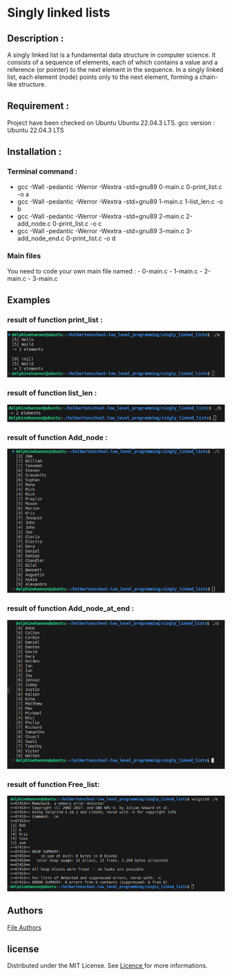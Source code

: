 <h1>Singly linked lists</h1>

<h2>Description :</h2>
A singly linked list is a fundamental data structure in computer science. It consists of a sequence of elements, each of which contains a value and a reference (or pointer) to the next element in the sequence. In a singly linked list, each element (node) points only to the next element, forming a chain-like structure.

<h2>Requirement :</h2>
Project have been checked on Ubuntu Ubuntu 22.04.3 LTS.
gcc version : Ubuntu 22.04.3 LTS

<h2>Installation :</h2>
<h3>Terminal command :</h3>
<ul>
<li>gcc -Wall -pedantic -Werror -Wextra -std=gnu89 0-main.c 0-print_list.c -o a</li>
<li>gcc -Wall -pedantic -Werror -Wextra -std=gnu89 1-main.c 1-list_len.c -o b</li>
<li>gcc -Wall -pedantic -Werror -Wextra -std=gnu89 2-main.c 2-add_node.c 0-print_list.c -o c</li>
<li>gcc -Wall -pedantic -Werror -Wextra -std=gnu89 3-main.c 3-add_node_end.c 0-print_list.c -o d</li>
</ul>
<h3>Main files</h3>
You need to code your own main file named :
- 0-main.c
- 1-main.c
- 2-main.c
- 3-main.c
<h2>Examples</h2>
<h3>result of function print_list :</h3>
<img src="Capture t0.png" alt= "screen shot">
<h3>result of function list_len :</h3>
<img src="Capture t1.png" alt="Screen shot">
<h3>result of function Add_node :</h3>
<img src="Capture t2.png" alt="Screen shot">
<h3>result of function Add_node_at_end :</h3>
<img src="Capture t3.png" alt="Screen shot">
<h3>result of function Free_list:</h3>
<img src="Capture t4.png" alt="Screen shot">
<h2>Authors</h2>
<a href="AUTHORS.md">File Authors<a>
<h2>license</h2>
Distributed under the MIT License. See <a href="https://www.holbertonschool.com/">Licence </a>for more informations.


